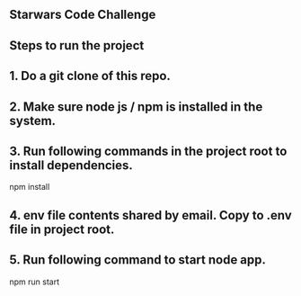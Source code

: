 ## Starwars Code Challenge

## Steps to run the project
## 1. Do a git clone of this repo.
## 2. Make sure node js / npm is installed in the system.
## 3. Run following commands in the project root to install dependencies. 

npm install

## 4. env file contents shared by email. Copy to .env file in project root.
## 5. Run following command to start node app.

npm run start
